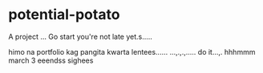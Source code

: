 # potential-potato
A project
...
Go start you're not late yet.s.....

himo na portfolio kag pangita kwarta lentees......
...,.,.,.....
do it...,.
 hhhmmm march 3 eeendss
 sighees
<!-- I will start today freelancing and VA help meqq..

help me help me helpppp..

mashed potato
heyy

hello. s.
